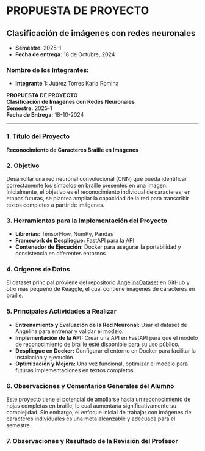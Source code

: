 
# PROPUESTA DE PROYECTO

## Clasificación de imágenes con redes neuronales
- **Semestre**: 2025-1  
- **Fecha de entrega**: 18 de Octubre, 2024

### Nombre de los Integrantes:
- **Integrante 1:** Juárez Torres Karla Romina  

**PROPUESTA DE PROYECTO**  
**Clasificación de Imágenes con Redes Neuronales**  
**Semestre:** 2025-1  
**Fecha de Entrega:** 18-10-2024  

---

### 1. Título del Proyecto  
**Reconocimiento de Caracteres Braille en Imágenes**

### 2. Objetivo  
Desarrollar una red neuronal convolucional (CNN) que pueda identificar correctamente los símbolos en braille presentes en una imagen. Inicialmente, el objetivo es el reconocimiento individual de caracteres; en etapas futuras, se plantea ampliar la capacidad de la red para transcribir textos completos a partir de imágenes.

### 3. Herramientas para la Implementación del Proyecto  
- **Librerías:** TensorFlow, NumPy, Pandas  
- **Framework de Despliegue:** FastAPI para la API  
- **Contenedor de Ejecución:** Docker para asegurar la portabilidad y consistencia en diferentes entornos

### 4. Orígenes de Datos  
El dataset principal proviene del repositorio [AngelinaDataset](https://github.com/IlyaOvodov/AngelinaDataset) en GitHub y otro más pequeño de Keaggle, el cual contiene imágenes de caracteres en braille.

### 5. Principales Actividades a Realizar  
- **Entrenamiento y Evaluación de la Red Neuronal:** Usar el dataset de Angelina para entrenar y validar el modelo.
- **Implementación de la API:** Crear una API en FastAPI para que el modelo de reconocimiento de braille esté disponible para su uso público.
- **Despliegue en Docker:** Configurar el entorno en Docker para facilitar la instalación y ejecución.
- **Optimización y Mejora:** Una vez funcional, optimizar el modelo para futuras implementaciones en textos completos.

### 6. Observaciones y Comentarios Generales del Alumno  
Este proyecto tiene el potencial de ampliarse hacia un reconocimiento de hojas completas en braille, lo cual aumentaría significativamente su complejidad. Sin embargo, el enfoque inicial de trabajar con imágenes de caracteres individuales es una meta alcanzable y adecuada para el semestre.

### 7. Observaciones y Resultado de la Revisión del Profesor  

